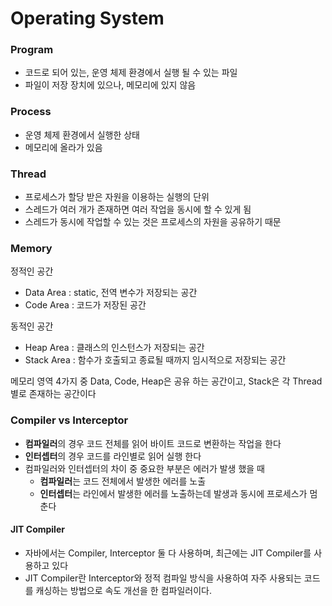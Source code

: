 # Operating System

### Program
- 코드로 되어 있는, 운영 체제 환경에서 실행 될 수 있는 파일
- 파일이 저장 장치에 있으나, 메모리에 있지 않음

### Process
- 운영 체제 환경에서 실행한 상태
- 메모리에 올라가 있음

### Thread
- 프로세스가 할당 받은 자원을 이용하는 실행의 단위
- 스레드가 여러 개가 존재하면 여러 작업을 동시에 할 수 있게 됨
- 스레드가 동시에 작업할 수 있는 것은 프로세스의 자원을 공유하기 때문

### Memory
정적인 공간
- Data Area : static, 전역 변수가 저장되는 공간
- Code Area : 코드가 저장된 공간

동적인 공간
- Heap Area : 클래스의 인스턴스가 저장되는 공간
- Stack Area : 함수가 호출되고 종료될 때까지 임시적으로 저장되는 공간

메모리 영역 4가지 중 Data, Code, Heap은 공유 하는 공간이고, Stack은 각 Thread별로 존재하는 공간이다

### Compiler vs Interceptor
- **컴파일러**의 경우 코드 전체를 읽어 바이트 코드로 변환하는 작업을 한다
- **인터셉터**의 경우 코드를 라인별로 읽어 실행 한다
- 컴파일러와 인터셉터의 차이 중 중요한 부분은 에러가 발생 했을 때
  - **컴파일러**는 코드 전체에서 발생한 에러를 노출
  - **인터셉터**는 라인에서 발생한 에러를 노출하는데 발생과 동시에 프로세스가 멈춘다
#### JIT Compiler
- 자바에서는 Compiler, Interceptor 둘 다 사용하며, 최근에는 JIT Compiler를 사용하고 있다
- JIT Compiler란 Interceptor와 정적 컴파일 방식을 사용하여 자주 사용되는 코드를 캐싱하는 방법으로 속도 개선을 한 컴파일러이다.  
